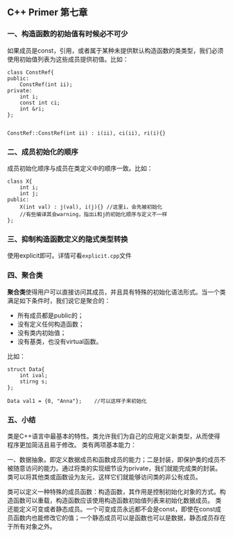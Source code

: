 ## C++ Primer 第七章

### 一、构造函数的初始值有时候必不可少
如果成员是const，引用，或者属于某种未提供默认构造函数的类类型，我们必须使用初始值列表为这些成员提供初值。比如：

```
class ConstRef{
public:
    ConstRef(int ii);
private:
    int i;
    const int ci;
    int &ri;
};


ConstRef::ConstRef(int ii) : i(ii), ci(ii), ri(i){} 
```
### 二、成员初始化的顺序
成员初始化顺序与成员在类定义中的顺序一致。比如：
```
class X{
    int i;
    int j;
public:
    X(int val) : j(val), i(j){} //这里i，会先被初始化
    //有些编译其会warning，指出i和j的初始化顺序与定义不一样
};
```

### 三、抑制构造函数定义的隐式类型转换
使用explicit即可。详情可看`explicit.cpp`文件

### 四、聚合类
**聚合类**使得用户可以直接访问其成员，并且具有特殊的初始化语法形式。当一个类满足如下条件时，我们说它是聚合的：
- 所有成员都是public的；
- 没有定义任何构造函数；
- 没有类内初始值；
- 没有基类，也没有virtual函数。

比如：
```
struct Data{
    int ival;
    stirng s;
};

Data val1 = {0, "Anna"};    //可以这样子来初始化
```

### 五、小结
类是C++语言中最基本的特性。类允许我们为自己的应用定义新类型，从而使得程序更加简洁且易于修改。
类有两项基本能力：

一、数据抽象。即定义数据成员和函数成员的能力；二是封装，即保护类的成员不被随意访问的能力。通过将类的实现细节设为private，我们就能完成类的封装。类可以将其他类或函数设为友元，这样它们就能够访问类的非公有成员。

类可以定义一种特殊的成员函数：构造函数，其作用是控制初始化对象的方式。构造函数可以重载，构造函数应该使用构造函数初始值列表来初始化数据成员。
类还能定义可变或者静态成员。一个可变成员永远都不会是const，即使在const成员函数内也能修改它的值；一个静态成员可以是函数也可以是数据，静态成员存在于所有对象之外。